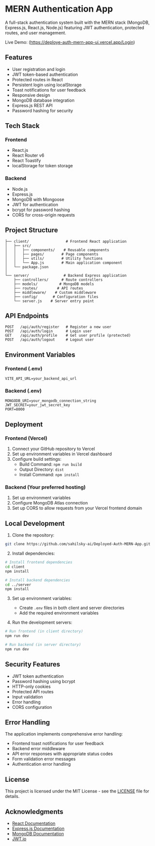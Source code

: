 
# MERN Authentication App

A full-stack authentication system built with the MERN stack (MongoDB, Express.js, React.js, Node.js) featuring JWT authentication, protected routes, and user management.

Live Demo: (https://deploye-auth-mern-app-ui.vercel.app/Login)

## Features

- User registration and login
- JWT token-based authentication
- Protected routes in React
- Persistent login using localStorage
- Toast notifications for user feedback
- Responsive design
- MongoDB database integration
- Express.js REST API
- Password hashing for security

## Tech Stack

### Frontend
- React.js
- React Router v6
- React Toastify
- localStorage for token storage


### Backend
- Node.js
- Express.js
- MongoDB with Mongoose
- JWT for authentication
- bcrypt for password hashing
- CORS for cross-origin requests

## Project Structure

```
├── client/                 # Frontend React application
│   ├── src/
│   │   ├── components/    # Reusable components
│   │   ├── pages/        # Page components
│   │   ├── utils/        # Utility functions
│   │   └── App.js        # Main application component
│   └── package.json
│
└── server/                # Backend Express application
    ├── controllers/      # Route controllers
    ├── models/          # MongoDB models
    ├── routes/         # API routes
    ├── middleware/    # Custom middleware
    ├── config/       # Configuration files
    └── server.js    # Server entry point
```

## API Endpoints

```
POST   /api/auth/register   # Register a new user
POST   /api/auth/login      # Login user
GET    /api/auth/profile    # Get user profile (protected)
POST   /api/auth/logout     # Logout user
```

## Environment Variables

### Frontend (.env)
```
VITE_API_URL=your_backend_api_url
```

### Backend (.env)
```
MONGODB_URI=your_mongodb_connection_string
JWT_SECRET=your_jwt_secret_key
PORT=8000
```

## Deployment

### Frontend (Vercel)
1. Connect your GitHub repository to Vercel
2. Set up environment variables in Vercel dashboard
3. Configure build settings:
   - Build Command: `npm run build`
   - Output Directory: `dist`
   - Install Command: `npm install`

### Backend (Your preferred hosting)
1. Set up environment variables
2. Configure MongoDB Atlas connection
3. Set up CORS to allow requests from your Vercel frontend domain

## Local Development

1. Clone the repository:
```bash
git clone https://github.com/sahilsky-ai/Deployed-Auth-MERN-App.git
```

2. Install dependencies:
```bash
# Install frontend dependencies
cd client
npm install

# Install backend dependencies
cd ../server
npm install
```

3. Set up environment variables:
   - Create `.env` files in both client and server directories
   - Add the required environment variables

4. Run the development servers:
```bash
# Run frontend (in client directory)
npm run dev

# Run backend (in server directory)
npm run dev
```

## Security Features

- JWT token authentication
- Password hashing using bcrypt
- HTTP-only cookies
- Protected API routes
- Input validation
- Error handling
- CORS configuration

## Error Handling

The application implements comprehensive error handling:
- Frontend toast notifications for user feedback
- Backend error middleware
- API error responses with appropriate status codes
- Form validation error messages
- Authentication error handling



## License

This project is licensed under the MIT License - see the [LICENSE](LICENSE) file for details.



## Acknowledgments

- [React Documentation](https://reactjs.org/)
- [Express.js Documentation](https://expressjs.com/)
- [MongoDB Documentation](https://docs.mongodb.com/)
- [JWT.io](https://jwt.io/)
